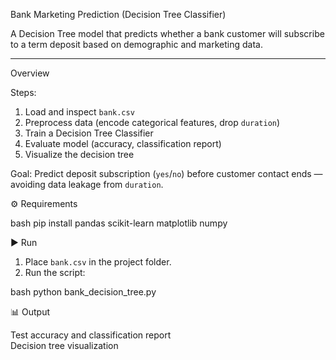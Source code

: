  Bank Marketing Prediction (Decision Tree Classifier)

A Decision Tree model that predicts whether a bank customer will subscribe to a term deposit  based on demographic and marketing data.

---

 Overview

Steps:
1. Load and inspect `bank.csv`  
2. Preprocess data (encode categorical features, drop `duration`)  
3. Train a Decision Tree Classifier
4. Evaluate model (accuracy, classification report)  
5. Visualize the decision tree
   
Goal:
Predict deposit subscription (`yes`/`no`) before customer contact ends — avoiding data leakage from `duration`.

⚙️ Requirements

bash
pip install pandas scikit-learn matplotlib numpy

▶️ Run

1. Place `bank.csv` in the project folder.  
2. Run the script:

bash
python bank_decision_tree.py

📊 Output

Test accuracy and classification report  
 Decision tree visualization  

